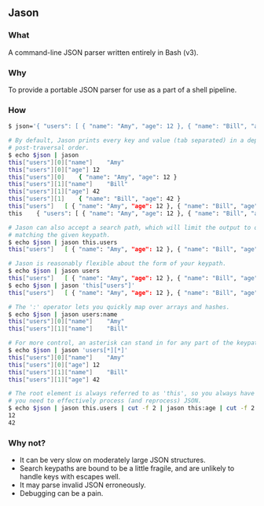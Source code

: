 ## Jason

### What

A command-line JSON parser written entirely in Bash (v3).

### Why

To provide a portable JSON parser for use as a part of a shell pipeline.

### How

``` bash
$ json='{ "users": [ { "name": "Amy", "age": 12 }, { "name": "Bill", "age": 42 } ] }'

# By default, Jason prints every key and value (tab separated) in a depth-first
# post-traversal order.
$ echo $json | jason
this["users"][0]["name"]	"Amy"
this["users"][0]["age"]	12
this["users"][0]	{ "name": "Amy", "age": 12 }
this["users"][1]["name"]	"Bill"
this["users"][1]["age"]	42
this["users"][1]	{ "name": "Bill", "age": 42 }
this["users"]	[ { "name": "Amy", "age": 12 }, { "name": "Bill", "age": 42 } ]
this	{ "users": [ { "name": "Amy", "age": 12 }, { "name": "Bill", "age": 42 } ] }

# Jason can also accept a search path, which will limit the output to only keys
# matching the given keypath.
$ echo $json | jason this.users
this["users"]	[ { "name": "Amy", "age": 12 }, { "name": "Bill", "age": 42 } ]

# Jason is reasonably flexible about the form of your keypath.
$ echo $json | jason users
this["users"]	[ { "name": "Amy", "age": 12 }, { "name": "Bill", "age": 42 } ]
$ echo $json | jason 'this["users"]'
this["users"]	[ { "name": "Amy", "age": 12 }, { "name": "Bill", "age": 42 } ]

# The ':' operator lets you quickly map over arrays and hashes.
$ echo $json | jason users:name
this["users"][0]["name"]	"Amy"
this["users"][1]["name"]	"Bill"

# For more control, an asterisk can stand in for any part of the keypath.
$ echo $json | jason 'users[*][*]'
this["users"][0]["name"]	"Amy"
this["users"][0]["age"]	12
this["users"][1]["name"]	"Bill"
this["users"][1]["age"]	42

# The root element is always referred to as 'this', so you always have the tools
# you need to effectively process (and reprocess) JSON.
$ echo $json | jason this.users | cut -f 2 | jason this:age | cut -f 2
12
42
```

### Why not?

* It can be very slow on moderately large JSON structures.
* Search keypaths are bound to be a little fragile, and are unlikely to handle
  keys with escapes well.
* It may parse invalid JSON erroneously.
* Debugging can be a pain.
